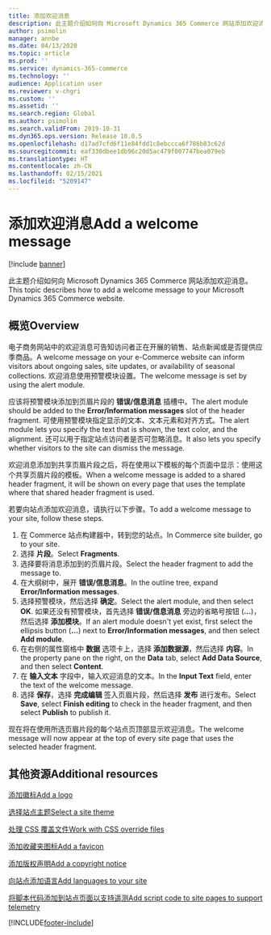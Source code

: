 ```yaml
---
title: 添加欢迎消息
description: 此主题介绍如何向 Microsoft Dynamics 365 Commerce 网站添加欢迎消息。
author: psimolin
manager: annbe
ms.date: 04/13/2020
ms.topic: article
ms.prod: ''
ms.service: dynamics-365-commerce
ms.technology: ''
audience: Application user
ms.reviewer: v-chgri
ms.custom: ''
ms.assetid: ''
ms.search.region: Global
ms.author: psimolin
ms.search.validFrom: 2019-10-31
ms.dyn365.ops.version: Release 10.0.5
ms.openlocfilehash: d17ad7cfd6f11e84fdd1c8ebccca6f786b83c62d
ms.sourcegitcommit: eaf330dbee1db96c20d5ac479f007747bea079eb
ms.translationtype: HT
ms.contentlocale: zh-CN
ms.lasthandoff: 02/15/2021
ms.locfileid: "5209147"
---
```

# <a name="add-a-welcome-message"></a><span data-ttu-id="b1254-103">添加欢迎消息</span><span class="sxs-lookup"><span data-stu-id="b1254-103">Add a welcome message</span></span>


[!include [banner](includes/banner.md)]

<span data-ttu-id="b1254-104">此主题介绍如何向 Microsoft Dynamics 365 Commerce 网站添加欢迎消息。</span><span class="sxs-lookup"><span data-stu-id="b1254-104">This topic describes how to add a welcome message to your Microsoft Dynamics 365 Commerce website.</span></span>

## <a name="overview"></a><span data-ttu-id="b1254-105">概览</span><span class="sxs-lookup"><span data-stu-id="b1254-105">Overview</span></span>

<span data-ttu-id="b1254-106">电子商务网站中的欢迎消息可告知访问者正在开展的销售、站点新闻或是否提供应季商品。</span><span class="sxs-lookup"><span data-stu-id="b1254-106">A welcome message on your e-Commerce website can inform visitors about ongoing sales, site updates, or availability of seasonal collections.</span></span> <span data-ttu-id="b1254-107">欢迎消息使用预警模块设置。</span><span class="sxs-lookup"><span data-stu-id="b1254-107">The welcome message is set by using the alert module.</span></span>

<span data-ttu-id="b1254-108">应该将预警模块添加到页眉片段的 **错误/信息消息** 插槽中。</span><span class="sxs-lookup"><span data-stu-id="b1254-108">The alert module should be added to the **Error/Information messages** slot of the header fragment.</span></span> <span data-ttu-id="b1254-109">可使用预警模块指定显示的文本、文本元素和对齐方式。</span><span class="sxs-lookup"><span data-stu-id="b1254-109">The alert module lets you specify the text that is shown, the text color, and the alignment.</span></span> <span data-ttu-id="b1254-110">还可以用于指定站点访问者是否可忽略消息。</span><span class="sxs-lookup"><span data-stu-id="b1254-110">It also lets you specify whether visitors to the site can dismiss the message.</span></span>

<span data-ttu-id="b1254-111">欢迎消息添加到共享页眉片段之后，将在使用以下模板的每个页面中显示：使用这个共享页眉片段的模板。</span><span class="sxs-lookup"><span data-stu-id="b1254-111">When a welcome message is added to a shared header fragment, it will be shown on every page that uses the template where that shared header fragment is used.</span></span>

<span data-ttu-id="b1254-112">若要向站点添加欢迎消息，请执行以下步骤。</span><span class="sxs-lookup"><span data-stu-id="b1254-112">To add a welcome message to your site, follow these steps.</span></span>

1. <span data-ttu-id="b1254-113">在 Commerce 站点构建器中，转到您的站点。</span><span class="sxs-lookup"><span data-stu-id="b1254-113">In Commerce site builder, go to your site.</span></span>
1. <span data-ttu-id="b1254-114">选择 **片段**。</span><span class="sxs-lookup"><span data-stu-id="b1254-114">Select **Fragments**.</span></span>
1. <span data-ttu-id="b1254-115">选择要将消息添加到的页眉片段。</span><span class="sxs-lookup"><span data-stu-id="b1254-115">Select the header fragment to add the message to.</span></span>
1. <span data-ttu-id="b1254-116">在大纲树中，展开 **错误/信息消息**。</span><span class="sxs-lookup"><span data-stu-id="b1254-116">In the outline tree, expand **Error/Information messages**.</span></span>
1. <span data-ttu-id="b1254-117">选择预警模块，然后选择 **确定**。</span><span class="sxs-lookup"><span data-stu-id="b1254-117">Select the alert module, and then select **OK**.</span></span> <span data-ttu-id="b1254-118">如果还没有预警模块，首先选择 **错误/信息消息** 旁边的省略号按钮 (**...**)，然后选择 **添加模块**。</span><span class="sxs-lookup"><span data-stu-id="b1254-118">If an alert module doesn't yet exist, first select the ellipsis button (**...**) next to **Error/Information messages**, and then select **Add module**.</span></span>
1. <span data-ttu-id="b1254-119">在右侧的属性窗格中 **数据** 选项卡上，选择 **添加数据源**，然后选择 **内容**。</span><span class="sxs-lookup"><span data-stu-id="b1254-119">In the property pane on the right, on the **Data** tab, select **Add Data Source**, and then select **Content**.</span></span>
1. <span data-ttu-id="b1254-120">在 **输入文本** 字段中，输入欢迎消息的文本。</span><span class="sxs-lookup"><span data-stu-id="b1254-120">In the **Input Text** field, enter the text of the welcome message.</span></span>
1. <span data-ttu-id="b1254-121">选择 **保存**，选择 **完成编辑** 签入页眉片段，然后选择 **发布** 进行发布。</span><span class="sxs-lookup"><span data-stu-id="b1254-121">Select **Save**, select **Finish editing** to check in the header fragment, and then select **Publish** to publish it.</span></span> 

<span data-ttu-id="b1254-122">现在将在使用所选页眉片段的每个站点页顶部显示欢迎消息。</span><span class="sxs-lookup"><span data-stu-id="b1254-122">The welcome message will now appear at the top of every site page that uses the selected header fragment.</span></span>

## <a name="additional-resources"></a><span data-ttu-id="b1254-123">其他资源</span><span class="sxs-lookup"><span data-stu-id="b1254-123">Additional resources</span></span>

[<span data-ttu-id="b1254-124">添加徽标</span><span class="sxs-lookup"><span data-stu-id="b1254-124">Add a logo</span></span>](add-logo.md)

[<span data-ttu-id="b1254-125">选择站点主题</span><span class="sxs-lookup"><span data-stu-id="b1254-125">Select a site theme</span></span>](select-site-theme.md)

[<span data-ttu-id="b1254-126">处理 CSS 覆盖文件</span><span class="sxs-lookup"><span data-stu-id="b1254-126">Work with CSS override files</span></span>](css-override-files.md)

[<span data-ttu-id="b1254-127">添加收藏夹图标</span><span class="sxs-lookup"><span data-stu-id="b1254-127">Add a favicon</span></span>](add-favicon.md)

[<span data-ttu-id="b1254-128">添加版权声明</span><span class="sxs-lookup"><span data-stu-id="b1254-128">Add a copyright notice</span></span>](add-copyright-notice.md)

[<span data-ttu-id="b1254-129">向站点添加语言</span><span class="sxs-lookup"><span data-stu-id="b1254-129">Add languages to your site</span></span>](add-languages-to-site.md)

[<span data-ttu-id="b1254-130">将脚本代码添加到站点页面以支持遥测</span><span class="sxs-lookup"><span data-stu-id="b1254-130">Add script code to site pages to support telemetry</span></span>](add-telemetry.md)



[!INCLUDE[footer-include](../includes/footer-banner.md)]